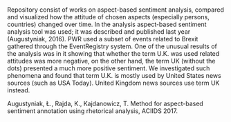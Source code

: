 # 

Repository consist of works on aspect-based sentiment analysis, compared and 
visualized how the attitude of chosen aspects (especially persons, countries) changed over time. In the analysis aspect-based sentiment analysis tool was used; it was described and published last year (Augustyniak, 2016). PWR used a subset of events related to Brexit gathered through the EventRegistry system. One of the unusual results of the analysis was in it showing that whether the term U.K. was used related attitudes was more negative, on the other hand, the term UK (without the dots) presented a much more positive sentiment. We investigated such phenomena and found that term U.K. is mostly used by United States news sources (such as USA Today). United Kingdom news sources use term UK instead.

Augustyniak, Ł., Rajda, K., Kajdanowicz, T. Method for aspect-based sentiment
 annotation using rhetorical analysis, ACIIDS 2017.
 
